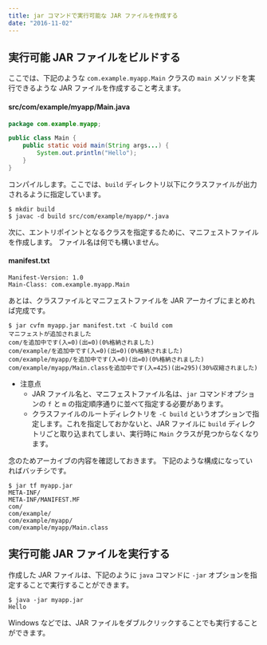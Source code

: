 ```yaml
---
title: jar コマンドで実行可能な JAR ファイルを作成する
date: "2016-11-02"
---
```


実行可能 JAR ファイルをビルドする
----

ここでは、下記のような `com.example.myapp.Main` クラスの `main` メソッドを実行できるような JAR ファイルを作成すること考えます。

#### src/com/example/myapp/Main.java

```java
package com.example.myapp;

public class Main {
    public static void main(String args...) {
        System.out.println("Hello");
    }
}
```

コンパイルします。ここでは、`build` ディレクトリ以下にクラスファイルが出力されるように指定しています。

```
$ mkdir build
$ javac -d build src/com/example/myapp/*.java
```

次に、エントリポイントとなるクラスを指定するために、マニフェストファイルを作成します。
ファイル名は何でも構いません。

#### manifest.txt

```
Manifest-Version: 1.0
Main-Class: com.example.myapp.Main
```

あとは、クラスファイルとマニフェストファイルを JAR アーカイブにまとめれば完成です。

```
$ jar cvfm myapp.jar manifest.txt -C build com
マニフェストが追加されました
com/を追加中です(入=0)(出=0)(0%格納されました)
com/example/を追加中です(入=0)(出=0)(0%格納されました)
com/example/myapp/を追加中です(入=0)(出=0)(0%格納されました)
com/example/myapp/Main.classを追加中です(入=425)(出=295)(30%収縮されました)
```

* 注意点
  - JAR ファイル名と、マニフェストファイル名は、`jar` コマンドオプションの `f` と `m` の指定順序通りに並べて指定する必要があります。
  - クラスファイルのルートディレクトリを `-C build` というオプションで指定します。これを指定しておかないと、JAR ファイルに `build` ディレクトリごと取り込まれてしまい、実行時に `Main` クラスが見つからなくなります。

念のためアーカイブの内容を確認しておきます。
下記のような構成になっていればバッチシです。

```
$ jar tf myapp.jar
META-INF/
META-INF/MANIFEST.MF
com/
com/example/
com/example/myapp/
com/example/myapp/Main.class
```


実行可能 JAR ファイルを実行する
----

作成した JAR ファイルは、下記のように `java` コマンドに `-jar` オプションを指定することで実行することができます。

```
$ java -jar myapp.jar
Hello
```

Windows などでは、JAR ファイルをダブルクリックすることでも実行することができます。

